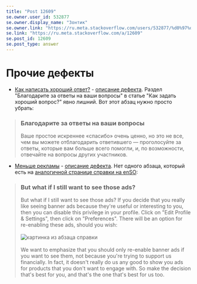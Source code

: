 ```yaml
---
title: "Post 12609"
se.owner.user_id: 532877
se.owner.display_name: "Зонтик"
se.owner.link: "https://ru.meta.stackoverflow.com/users/532877/%d0%97%d0%be%d0%bd%d1%82%d0%b8%d0%ba"
se.link: "https://ru.meta.stackoverflow.com/a/12609"
se.post_id: 12609
se.post_type: answer
---
```

<h1>Прочие дефекты</h1>
<ul>
<li><a href="https://ru.stackoverflow.com/help/how-to-answer">Как написать хороший ответ?</a> - <a href="https://ru.meta.stackoverflow.com/questions/12396/">описание дефекта</a>. Раздел &quot;Благодарите за ответы на ваши вопросы&quot; в статье &quot;Как задать хороший вопрос?&quot; явно лишний. Вот этот абзац нужно просто убрать:</li>
</ul>
<blockquote>
<h3>Благодарите за ответы на ваши вопросы</h3>
<p>Ваше простое искреннее «спасибо» очень ценно, но это не все, чем вы можете отблагодарить ответившего — проголосуйте за ответы, которые вам больше всего помогли, и, по возможности, отвечайте на вопросы других участников.</p>
</blockquote>
<ul>
<li><a href="https://ru.stackoverflow.com/help/privileges/reduced-ads">Меньше рекламы</a> - <a href="https://ru.meta.stackoverflow.com/questions/7761/">описание дефекта</a>.
Нет одного абзаца, который есть на <a href="https://stackoverflow.com/help/privileges/reduced-ads">аналогичной странице справки на еnSO</a>:</li>
</ul>
<blockquote>
<h3>But what if I still want to see those ads?</h3>
<p>But what if I still want to see those ads?
If you decide that you really like seeing banner ads because they're useful or interesting to you, then you can disable this privilege in your profile. Click on &quot;Edit Profile &amp; Settings&quot;, then click on &quot;Preferences&quot;. There will be an option for re-enabling these ads, should you wish: <br><br>
<img src="https://i.stack.imgur.com/6b6yZ.png" alt="картинка из абзаца справки" /> <br><br>
We want to emphasize that you should only re-enable banner ads if you want to see them, not because you're trying to support us financially. In fact, it doesn't really do us any good to show you ads for products that you don't want to engage with. So make the decision that's best for you, and that's the one that's best for us too.</p>
</blockquote>
